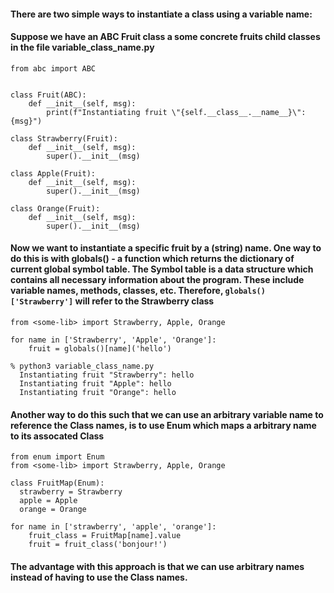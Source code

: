 #### There are two simple ways to instantiate a  class using a variable name:
#### Suppose we have an ABC Fruit class a some concrete fruits child classes in the file **variable_class_name.py**

```
from abc import ABC


class Fruit(ABC):
    def __init__(self, msg):
        print(f"Instantiating fruit \"{self.__class__.__name__}\": {msg}")

class Strawberry(Fruit):
    def __init__(self, msg):
        super().__init__(msg)

class Apple(Fruit):
    def __init__(self, msg):
        super().__init__(msg)

class Orange(Fruit):
    def __init__(self, msg):
        super().__init__(msg)

```

#### Now we want to instantiate a specific fruit by a (string) name. One way to do this is with globals() - a function which returns the dictionary of current global symbol table. The Symbol table is a data structure which contains all necessary information about the program. These include variable names, methods, classes, etc. Therefore, ```globals()['Strawberry']``` will refer to the Strawberry class

```
from <some-lib> import Strawberry, Apple, Orange

for name in ['Strawberry', 'Apple', 'Orange']:
    fruit = globals()[name]('hello')

% python3 variable_class_name.py
  Instantiating fruit "Strawberry": hello
  Instantiating fruit "Apple": hello
  Instantiating fruit "Orange": hello
```

#### Another way to do this such that we can use an arbitrary variable name to reference the Class names, is to use Enum which maps a arbitrary name to its assocated Class

```
from enum import Enum
from <some-lib> import Strawberry, Apple, Orange

class FruitMap(Enum):
  strawberry = Strawberry
  apple = Apple
  orange = Orange

for name in ['strawberry', 'apple', 'orange']:
    fruit_class = FruitMap[name].value
    fruit = fruit_class('bonjour!')
```

#### The advantage with this approach is that we can use arbitrary names instead of having to use the Class names.
